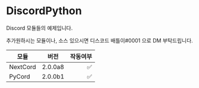 # DiscordPython
Discord 모듈들의 예제입니다.

추가원하시는 모듈이나, 소스 있으시면 디스코드 배틀이#0001 으로 DM 부탁드립니다.


| 모듈 | 버전 | 작동여부 |
|---|:---:|---:|
| NextCord | 2.0.0a8 | ✅ |
| PyCord | 2.0.0b1 | ✅ |
